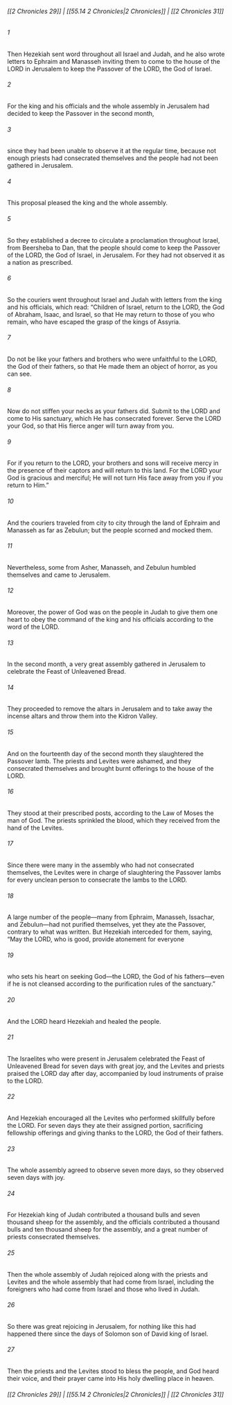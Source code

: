 
###### [[2 Chronicles 29]] | [[55.14 2 Chronicles|2 Chronicles]] | [[2 Chronicles 31]]

###### 1
Then Hezekiah sent word throughout all Israel and Judah, and he also wrote letters to Ephraim and Manasseh inviting them to come to the house of the LORD in Jerusalem to keep the Passover of the LORD, the God of Israel.
###### 2
For the king and his officials and the whole assembly in Jerusalem had decided to keep the Passover in the second month,
###### 3
since they had been unable to observe it at the regular time, because not enough priests had consecrated themselves and the people had not been gathered in Jerusalem.
###### 4
This proposal pleased the king and the whole assembly.
###### 5
So they established a decree to circulate a proclamation throughout Israel, from Beersheba to Dan, that the people should come to keep the Passover of the LORD, the God of Israel, in Jerusalem. For they had not observed it as a nation as prescribed.
###### 6
So the couriers went throughout Israel and Judah with letters from the king and his officials, which read: “Children of Israel, return to the LORD, the God of Abraham, Isaac, and Israel, so that He may return to those of you who remain, who have escaped the grasp of the kings of Assyria.
###### 7
Do not be like your fathers and brothers who were unfaithful to the LORD, the God of their fathers, so that He made them an object of horror, as you can see.
###### 8
Now do not stiffen your necks as your fathers did. Submit to the LORD and come to His sanctuary, which He has consecrated forever. Serve the LORD your God, so that His fierce anger will turn away from you.
###### 9
For if you return to the LORD, your brothers and sons will receive mercy in the presence of their captors and will return to this land. For the LORD your God is gracious and merciful; He will not turn His face away from you if you return to Him.”
###### 10
And the couriers traveled from city to city through the land of Ephraim and Manasseh as far as Zebulun; but the people scorned and mocked them.
###### 11
Nevertheless, some from Asher, Manasseh, and Zebulun humbled themselves and came to Jerusalem.
###### 12
Moreover, the power of God was on the people in Judah to give them one heart to obey the command of the king and his officials according to the word of the LORD.
###### 13
In the second month, a very great assembly gathered in Jerusalem to celebrate the Feast of Unleavened Bread.
###### 14
They proceeded to remove the altars in Jerusalem and to take away the incense altars and throw them into the Kidron Valley.
###### 15
And on the fourteenth day of the second month they slaughtered the Passover lamb. The priests and Levites were ashamed, and they consecrated themselves and brought burnt offerings to the house of the LORD.
###### 16
They stood at their prescribed posts, according to the Law of Moses the man of God. The priests sprinkled the blood, which they received from the hand of the Levites.
###### 17
Since there were many in the assembly who had not consecrated themselves, the Levites were in charge of slaughtering the Passover lambs for every unclean person to consecrate the lambs to the LORD.
###### 18
A large number of the people—many from Ephraim, Manasseh, Issachar, and Zebulun—had not purified themselves, yet they ate the Passover, contrary to what was written. But Hezekiah interceded for them, saying, “May the LORD, who is good, provide atonement for everyone
###### 19
who sets his heart on seeking God—the LORD, the God of his fathers—even if he is not cleansed according to the purification rules of the sanctuary.”
###### 20
And the LORD heard Hezekiah and healed the people.
###### 21
The Israelites who were present in Jerusalem celebrated the Feast of Unleavened Bread for seven days with great joy, and the Levites and priests praised the LORD day after day, accompanied by loud instruments of praise to the LORD.
###### 22
And Hezekiah encouraged all the Levites who performed skillfully before the LORD. For seven days they ate their assigned portion, sacrificing fellowship offerings and giving thanks to the LORD, the God of their fathers.
###### 23
The whole assembly agreed to observe seven more days, so they observed seven days with joy.
###### 24
For Hezekiah king of Judah contributed a thousand bulls and seven thousand sheep for the assembly, and the officials contributed a thousand bulls and ten thousand sheep for the assembly, and a great number of priests consecrated themselves.
###### 25
Then the whole assembly of Judah rejoiced along with the priests and Levites and the whole assembly that had come from Israel, including the foreigners who had come from Israel and those who lived in Judah.
###### 26
So there was great rejoicing in Jerusalem, for nothing like this had happened there since the days of Solomon son of David king of Israel.
###### 27
Then the priests and the Levites stood to bless the people, and God heard their voice, and their prayer came into His holy dwelling place in heaven.

###### [[2 Chronicles 29]] | [[55.14 2 Chronicles|2 Chronicles]] | [[2 Chronicles 31]]
